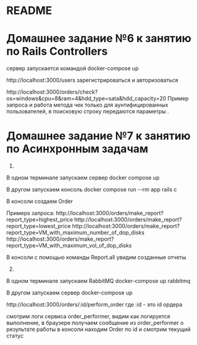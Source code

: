 # README
# Домашнее задание №6 к занятию по Rails Controllers

сервер запускается командой docker-compose up

http://localhost:3000/users   зарегистрироваться и авторизоваться


http://localhost:3000/orders/check?os=windows&cpu=8&ram=4&hdd_type=sata&hdd_capacity=20  Пример запроса и работа метода чек только для аунтифицированных пользователей, в поисковую строку передаются параметры .

# Домашнее задание №7 к занятию по Асинхронным задачам

1.

В одном терминале запускаем сервер docker compose up 

В другом запускаем консоль docker compose run --rm app rails c

В консоли создаем Order

Примерs запроса:
http://localhost:3000/orders/make_report?report_type=highest_price
http://localhost:3000/orders/make_report?report_type=lowest_price
http://localhost:3000/orders/make_report?report_type=VM_with_maximum_number_of_dop_disks
http://localhost:3000/orders/make_report?report_type=VM_with_maximum_vol_of_dop_disks

В консоли с помощью команды Report.all увидим созданные отчеты

2.
 В одном терминале запускаем RabbitMQ   docker-compose up rabbitmq

 В другом запускаем сервер docker-compose up 

 http://localhost:3000/orders/:id/perform_order
 где :id - это id ордера


 смотрим логи сервиса order_performer, видим как логируется выполнение, в браузере получаем сообщение из order_performer о результате работы
 в консоли находим Order по id и смотрим текущий статус


